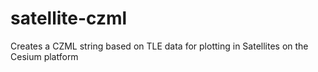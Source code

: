 # satellite-czml
Creates a CZML string based on TLE data for plotting in Satellites on the Cesium platform
